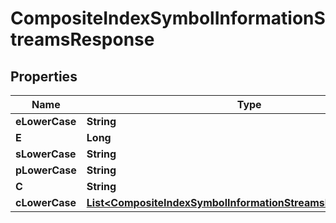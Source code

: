 

# CompositeIndexSymbolInformationStreamsResponse


## Properties

| Name | Type | Description | Notes |
|------------ | ------------- | ------------- | -------------|
|**eLowerCase** | **String** |  |  [optional] |
|**E** | **Long** |  |  [optional] |
|**sLowerCase** | **String** |  |  [optional] |
|**pLowerCase** | **String** |  |  [optional] |
|**C** | **String** |  |  [optional] |
|**cLowerCase** | [**List&lt;CompositeIndexSymbolInformationStreamsResponseCInner&gt;**](CompositeIndexSymbolInformationStreamsResponseCInner.md) |  |  [optional] |



